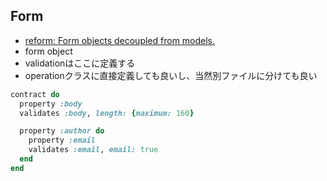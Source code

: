 ## Form

* [reform: Form objects decoupled from models.](https://github.com/apotonick/reform)
* form object
* validationはここに定義する
* operationクラスに直接定義しても良いし、当然別ファイルに分けても良い

```ruby
contract do
  property :body
  validates :body, length: {maximum: 160}

  property :author do
    property :email
    validates :email, email: true
  end
end
```
